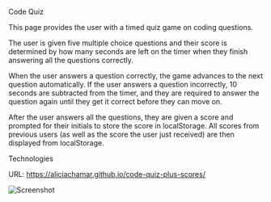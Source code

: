 Code Quiz

This page provides the user with a timed quiz game on coding questions. 

The user is given five multiple choice questions and their score is determined by how many seconds are left on the timer when they finish answering all the questions correctly. 

When the user answers a question correctly, the game advances to the next question automatically. If the user answers a question incorrectly, 10 seconds are subtracted from the timer, and they are required to answer the question again until they get it correct before they can move on. 

After the user answers all the questions, they are given a score and prompted for their initials to store the score in localStorage. All scores from previous users (as well as the score the user just received) are then displayed from localStorage.

Technologies

URL: https://aliciachamar.github.io/code-quiz-plus-scores/

![Screenshot](https://raw.githubusercontent.com/aliciachamar/code-quiz-plus-scores/main/assets/images/screenshot.PNG)

